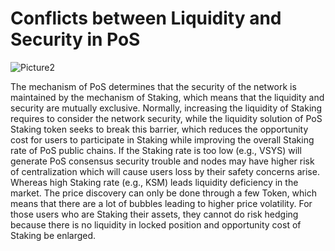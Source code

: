 # Conflicts between Liquidity and Security in PoS

<img :src="$withBase('/zh/Picture2.png')" alt="Picture2" />

The mechanism of PoS determines that the security of the network is maintained by the mechanism of Staking, which means that the liquidity and security are mutually exclusive. Normally, increasing the liquidity of Staking requires to consider the network security, while the liquidity solution of PoS Staking token seeks to break this barrier, which reduces the opportunity cost for users to participate in Staking while improving the overall Staking rate of PoS public chains. If the Staking rate is too low (e.g., VSYS) will generate PoS consensus security trouble and nodes may have higher risk of centralization which will cause users loss by their safety concerns arise. Whereas high Staking rate (e.g., KSM) leads liquidity deficiency in the market. The price discovery can only be done through a few Token, which means that there are a lot of bubbles leading to higher price volatility. For those users who are Staking their assets, they cannot do risk hedging because there is no liquidity in locked position and opportunity cost of Staking be enlarged.
